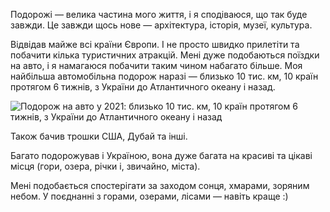 Подорожі &mdash; велика частина мого життя, і я сподіваюся, що так буде завжди. Це завжди щось нове &mdash; архітектура, історія, музеї, культура.

Відвідав майже всі країни Європи. І не просто швидко прилетіти та побачити кілька туристичних атракцій. Мені дуже подобаються поїздки на авто, і я намагаюся побачити таким чином набагато більше. Моя найбільша автомобільна подорож наразі &mdash; близько 10 тис. км, 10 країн протягом 6 тижнів, з України до Атлантичного океану і назад.

![Подорож на авто у 2021: близько 10 тис. км, 10 країн протягом 6 тижнів, з України до Атлантичного океану і назад](/road-trip.webp)

Також бачив трошки США, Дубай та інші.

Багато подорожував і Україною, вона дуже багата на красиві та цікаві місця (гори, озера, річки і, звичайно, міста).

Мені подобається спостерігати за заходом сонця, хмарами, зоряним небом. У поєднанні з горами, озерами, лісами &mdash; навіть краще :)
